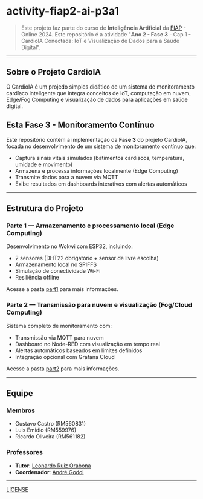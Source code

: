 # activity-fiap2-ai-p3a1 <!-- omit in toc -->

> Este projeto faz parte do curso de **Inteligência Artificial** da [FIAP](https://github.com/fiap) - Online 2024. Este repositório é a atividade "**Ano 2 - Fase 3** - Cap 1 - CardioIA Conectada: IoT e Visualização de Dados para a Saúde Digital".

---

## Sobre o Projeto CardioIA

O CardioIA é um projedo simples didático de um sistema de monitoramento cardíaco inteligente que integra conceitos de IoT, computação em nuvem, Edge/Fog Computing e visualização de dados para aplicações em saúde digital.

## Esta Fase 3 - Monitoramento Contínuo

Este repositório contém a implementação da **Fase 3** do projeto CardioIA, focada no desenvolvimento de um sistema de monitoramento contínuo que:

- Captura sinais vitais simulados (batimentos cardíacos, temperatura, umidade e movimento)
- Armazena e processa informações localmente (Edge Computing)
- Transmite dados para a nuvem via MQTT
- Exibe resultados em dashboards interativos com alertas automáticos

---

## Estrutura do Projeto

### Parte 1 — Armazenamento e processamento local (Edge Computing)

Desenvolvimento no Wokwi com ESP32, incluindo:
- 2 sensores (DHT22 obrigatório + sensor de livre escolha)
- Armazenamento local no SPIFFS
- Simulação de conectividade Wi-Fi
- Resiliência offline

Acesse a pasta [part1](part1) para mais informações.

### Parte 2 — Transmissão para nuvem e visualização (Fog/Cloud Computing)

Sistema completo de monitoramento com:
- Transmissão via MQTT para nuvem
- Dashboard no Node-RED com visualização em tempo real
- Alertas automáticos baseados em limites definidos
- Integração opcional com Grafana Cloud

Acesse a pasta [part2](part2) para mais informações.

---

## Equipe

### Membros

- Gustavo Castro (RM560831)
- Luis Emidio (RM559976)
- Ricardo Oliveira (RM561182)

### Professores

- **Tutor**: [Leonardo Ruiz Orabona](https://www.linkedin.com/in/leonardoorabona/)  
- **Coordenador**: [André Godoi](https://www.linkedin.com/in/profandregodoi/)  

---

[LICENSE](LICENSE)